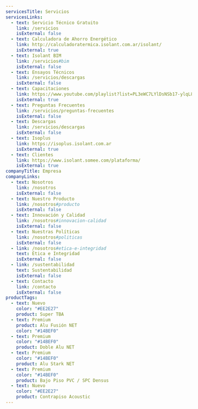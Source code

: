 ```yaml
---
servicesTitle: Servicios
servicesLinks:
  - text: Servicio Técnico Gratuito
    link: /servicios
    isExternal: false
  - text: Calculadora de Ahorro Energético
    link: http://calculadoratermica.isolant.com.ar/isolant/
    isExternal: true
  - text: Isolant BIM
    link: /servicios#bim
    isExternal: false
  - text: Ensayos Técnicos
    link: /servicios/descargas
    isExternal: false
  - text: Capacitaciones
    link: https://www.youtube.com/playlist?list=PL3eWC7LYlDsNSb17-ylqL8UFfk5DJu1Ft
    isExternal: true
  - text: Preguntas Frecuentes
    link: /servicios/preguntas-frecuentes
    isExternal: false
  - text: Descargas
    link: /servicios/descargas
    isExternal: false
  - text: Isoplus
    link: https://isoplus.isolant.com.ar
    isExternal: true
  - text: Clientes
    link: https://www.isolant.somee.com/plataforma/
    isExternal: true
companyTitle: Empresa
companyLinks:
  - text: Nosotros
    link: /nosotros
    isExternal: false
  - text: Nuestro Producto
    link: /nosotros#producto
    isExternal: false
  - text: Innovación y Calidad
    link: /nosotros#innovacion-calidad
    isExternal: false
  - text: Nuestras Políticas
    link: /nosotros#politicas
    isExternal: false
  - link: /nosotros#etica-e-integridad
    text: Ética e Integridad
    isExternal: false
  - link: /sustentabilidad
    text: Sustentabilidad
    isExternal: false
  - text: Contacto
    link: /contacto
    isExternal: false
productTags:
  - text: Nuevo
    color: "#EE2E27"
    product: Super TBA
  - text: Premium
    product: Alu Fusión NET
    color: "#14BEF0"
  - text: Premium
    color: "#14BEF0"
    product: Doble Alu NET
  - text: Premium
    color: "#14BEF0"
    product: Alu Stark NET
  - text: Premium
    color: "#14BEF0"
    product: Bajo Piso PVC / SPC Densus
  - text: Nuevo
    color: "#EE2E27"
    product: Contrapiso Acoustic
---
```

